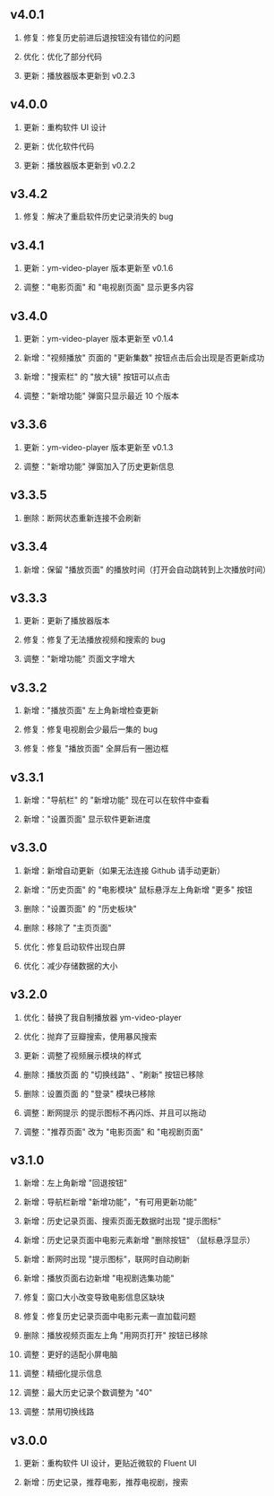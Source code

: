 ## v4.0.1

1. 修复：修复历史前进后退按钮没有错位的问题

2. 优化：优化了部分代码

3. 更新：播放器版本更新到 v0.2.3

## v4.0.0

1. 更新：重构软件 UI 设计

2. 更新：优化软件代码

3. 更新：播放器版本更新到 v0.2.2

## v3.4.2

1. 修复：解决了重启软件历史记录消失的 bug

## v3.4.1

1. 更新：ym-video-player 版本更新至 v0.1.6

2. 调整："电影页面" 和 "电视剧页面" 显示更多内容

## v3.4.0

1. 更新：ym-video-player 版本更新至 v0.1.4

2. 新增："视频播放" 页面的 "更新集数" 按钮点击后会出现是否更新成功

3. 新增："搜索栏" 的 "放大镜" 按钮可以点击

4. 调整："新增功能" 弹窗只显示最近 10 个版本

## v3.3.6

1. 更新：ym-video-player 版本更新至 v0.1.3

2. 调整："新增功能" 弹窗加入了历史更新信息

## v3.3.5

1. 删除：断网状态重新连接不会刷新

## v3.3.4

1. 新增：保留 "播放页面" 的播放时间（打开会自动跳转到上次播放时间）

## v3.3.3

1. 更新：更新了播放器版本

2. 修复：修复了无法播放视频和搜索的 bug

3. 调整："新增功能" 页面文字增大

## v3.3.2

1. 新增："播放页面" 左上角新增检查更新

2. 修复：修复电视剧会少最后一集的 bug

3. 修复：修复 "播放页面" 全屏后有一圈边框

## v3.3.1

1. 新增："导航栏" 的 "新增功能" 现在可以在软件中查看

2. 新增："设置页面" 显示软件更新进度

## v3.3.0

1. 新增：新增自动更新（如果无法连接 Github 请手动更新）

2. 新增："历史页面" 的 "电影模块" 鼠标悬浮左上角新增 "更多" 按钮

3. 删除："设置页面" 的 "历史板块"

4. 删除：移除了 "主页页面"

5. 优化：修复启动软件出现白屏

6. 优化：减少存储数据的大小

## v3.2.0

1. 优化：替换了我自制播放器 ym-video-player

2. 优化：抛弃了豆瓣搜索，使用暴风搜索

3. 更新：调整了视频展示模块的样式

4. 删除：播放页面 的 "切换线路" 、"刷新" 按钮已移除

5. 删除：设置页面 的 "登录" 模块已移除

6. 调整：断网提示 的提示图标不再闪烁、并且可以拖动

7. 调整："推荐页面" 改为 "电影页面" 和 "电视剧页面"

## v3.1.0

1. 新增：左上角新增 "回退按钮"

2. 新增：导航栏新增 "新增功能"，"有可用更新功能"

3. 新增：历史记录页面、搜索页面无数据时出现 "提示图标"

4. 新增：历史记录页面中电影元素新增 "删除按钮" （鼠标悬浮显示）

5. 新增：断网时出现 "提示图标"，联网时自动刷新

6. 新增：播放页面右边新增 "电视剧选集功能"

7. 修复：窗口大小改变导致电影信息区缺块

8. 修复：修复历史记录页面中电影元素一直加载问题

9. 删除：播放视频页面左上角 "用网页打开" 按钮已移除

10. 调整：更好的适配小屏电脑

11. 调整：精细化提示信息

12. 调整：最大历史记录个数调整为 "40"

13. 调整：禁用切换线路

## v3.0.0

1. 更新：重构软件 UI 设计，更贴近微软的 Fluent UI

2. 新增：历史记录，推荐电影，推荐电视剧，搜索
